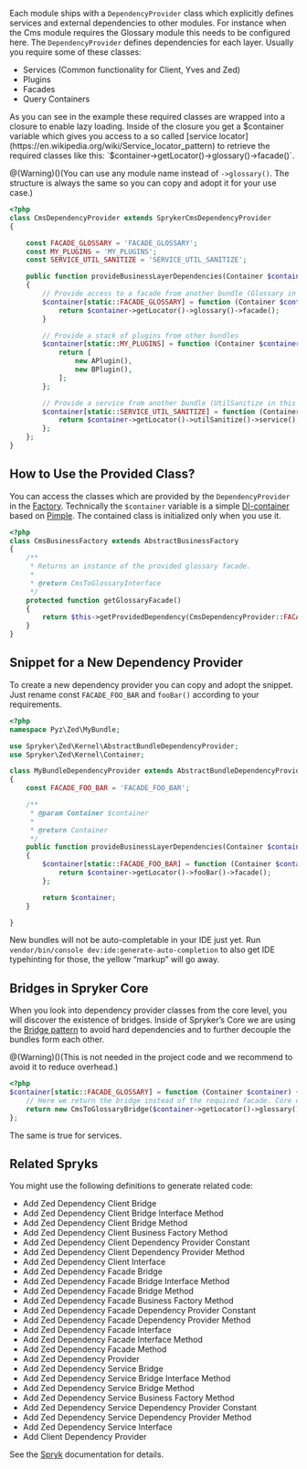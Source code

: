 Each module ships with a `DependencyProvider` class which explicitly defines services and external dependencies to other modules. For instance when the Cms module requires the Glossary module this needs to be configured here. The `DependencyProvider` defines dependencies for each layer. Usually you require some of these classes:

* Services (Common functionality for Client, Yves and Zed)
* Plugins
* Facades
* Query Containers

As you can see in the example these required classes are wrapped into a closure to enable lazy loading. Inside of the closure you get a $container variable which gives you access to a so called [service locator](https://en.wikipedia.org/wiki/Service_locator_pattern) to retrieve the required classes like this: `$container->getLocator()->glossary()->facade()`.

@(Warning)()(You can use any module name instead of `->glossary()`. The structure is always the same so you can copy and adopt it for your use case.)

```php
<?php
class CmsDependencyProvider extends SprykerCmsDependencyProvider
{

    const FACADE_GLOSSARY = 'FACADE_GLOSSARY';
    const MY_PLUGINS = 'MY_PLUGINS';
    const SERVICE_UTIL_SANITIZE = 'SERVICE_UTIL_SANITIZE';

    public function provideBusinessLayerDependencies(Container $container)
    {
        // Provide access to a facade from another bundle (Glossary in this example)
        $container[static::FACADE_GLOSSARY] = function (Container $container) {
            return $container->getLocator()->glossary()->facade();
        }

        // Provide a stack of plugins from other bundles
        $container[static::MY_PLUGINS] = function (Container $container) {
            return [
                new APlugin(),
                new BPlugin(),
            ];
        };

        // Provide a service from another bundle (UtilSanitize in this example)
        $container[static::SERVICE_UTIL_SANITIZE] = function (Container $container) {
            return $container->getLocator()->utilSanitize()->service();
        };
    };
}
```

## How to Use the Provided Class?

You can access the classes which are provided by the `DependencyProvider` in the [Factory](https://documentation.spryker.com/v4/docs/factory). Technically the `$container` variable is a simple [DI-container](http://martinfowler.com/articles/injection.html) based on [Pimple](http://pimple.sensiolabs.org/). The contained class is initialized only when you use it.

```php
<?php
class CmsBusinessFactory extends AbstractBusinessFactory
{
    /**
     * Returns an instance of the provided glossary facade.
     *
     * @return CmsToGlossaryInterface
     */
    protected function getGlossaryFacade()
    {
        return $this->getProvidedDependency(CmsDependencyProvider::FACADE_GLOSSARY);
    }
}
```

## Snippet for a New Dependency Provider
To create a new dependency provider you can copy and adopt the snippet. Just rename const `FACADE_FOO_BAR` and `fooBar()` according to your requirements.

```php
<?php
namespace Pyz\Zed\MyBundle;

use Spryker\Zed\Kernel\AbstractBundleDependencyProvider;
use Spryker\Zed\Kernel\Container;

class MyBundleDependencyProvider extends AbstractBundleDependencyProvider
{
    const FACADE_FOO_BAR = 'FACADE_FOO_BAR';

    /**
     * @param Container $container
     *
     * @return Container
     */
    public function provideBusinessLayerDependencies(Container $container)
    {
        $container[static::FACADE_FOO_BAR] = function (Container $container) {
            return $container->getLocator()->fooBar()->facade();
        };

        return $container;
    }

}
```

New bundles will not be auto-completable in your IDE just yet. Run `vendor/bin/console dev:ide:generate-auto-completion` to also get IDE typehinting for those, the yellow “markup” will go away.

## Bridges in Spryker Core
When you look into dependency provider classes from the core level, you will discover the existence of bridges. Inside of Spryker’s Core we are using the [Bridge pattern](https://en.wikipedia.org/wiki/Bridge_pattern) to avoid hard dependencies and to further decouple the bundles form each other.

@(Warning)()(This is not needed in the project code and we recommend to avoid it to reduce overhead.)

```php
<?php
$container[static::FACADE_GLOSSARY] = function (Container $container) {
    // Here we return the bridge instead of the required facade. Core only!
    return new CmsToGlossaryBridge($container->getLocator()->glossary()->facade());
};
```

The same is true for services.

## Related Spryks
You might use the following definitions to generate related code:

* Add Zed Dependency Client Bridge
* Add Zed Dependency Client Bridge Interface Method
* Add Zed Dependency Client Bridge Method
* Add Zed Dependency Client Business Factory Method
* Add Zed Dependency Client Dependency Provider Constant
* Add Zed Dependency Client Dependency Provider Method
* Add Zed Dependency Client Interface
* Add Zed Dependency Facade Bridge
* Add Zed Dependency Facade Bridge Interface Method
* Add Zed Dependency Facade Bridge Method
* Add Zed Dependency Facade Business Factory Method
* Add Zed Dependency Facade Dependency Provider Constant
* Add Zed Dependency Facade Dependency Provider Method
* Add Zed Dependency Facade Interface
* Add Zed Dependency Facade Interface Method
* Add Zed Dependency Facade Method
* Add Zed Dependency Provider
* Add Zed Dependency Service Bridge
* Add Zed Dependency Service Bridge Interface Method
* Add Zed Dependency Service Bridge Method
* Add Zed Dependency Service Business Factory Method
* Add Zed Dependency Service Dependency Provider Constant
* Add Zed Dependency Service Dependency Provider Method
* Add Zed Dependency Service Interface
* Add Client Dependency Provider

See the [Spryk](https://documentation.spryker.com/v2/docs/spryk-201903) documentation for details.
